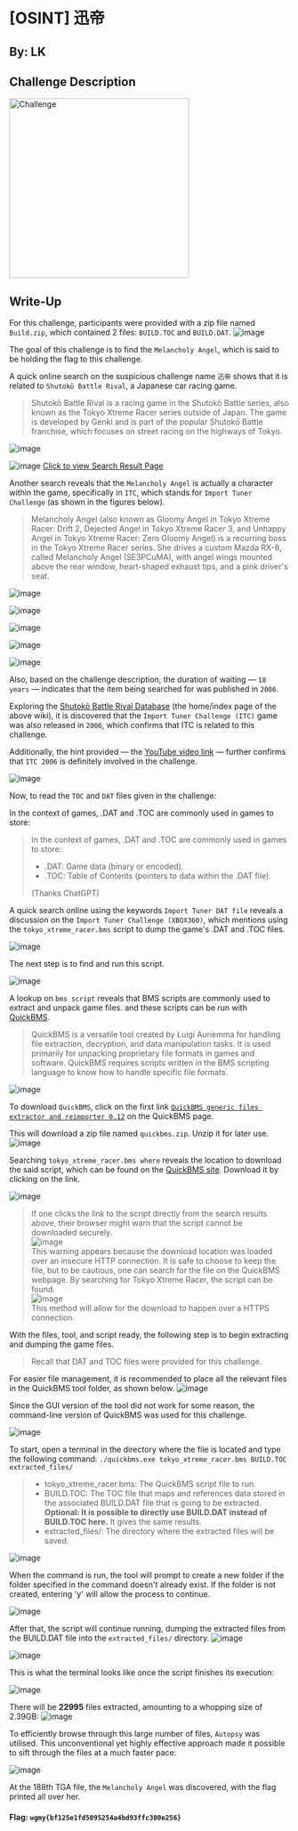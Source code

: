 # [OSINT] 迅帝

## By: LK
## Challenge Description
<img width="323" alt="Challenge" src="https://github.com/user-attachments/assets/474e463b-1947-4b7e-8900-2858f3bbd763">

## Write-Up
For this challenge, participants were provided with a zip file named `Build.zip`, which contained 2 files: `BUILD.TOC` and `BUILD.DAT`.
![image](https://github.com/user-attachments/assets/7c653450-a86a-4d9c-a2b8-15db9b2398cd)

The goal of this challenge is to find the `Melancholy Angel`, which is said to be holding the flag to this challenge.

A quick online search on the suspicious challenge name `迅帝` shows that it is related to `Shutokō Battle Rival`, a Japanese car racing game.
> Shutokō Battle Rival is a racing game in the Shutokō Battle series, also known as the Tokyo Xtreme Racer series outside of Japan. The game is developed by Genki and is part of the popular Shutokō Battle franchise, which focuses on street racing on the highways of Tokyo.

![image](https://github.com/user-attachments/assets/232fc582-7206-461e-afc3-b7b82accf27f)

![image](https://github.com/user-attachments/assets/4ea363af-a8ca-42f1-9b98-b21debf0108c)
[Click to view Search Result Page](https://genkirivalproject.fandom.com/wiki/%E5%B2%A9%E5%B4%8E_%E5%9F%BA%E7%9F%A2)

Another search reveals that the `Melancholy Angel` is actually a character within the game, specifically in `ITC`, which stands for `Import Tuner Challenge` (as shown in the figures below).
>Melancholy Angel (also known as Gloomy Angel in Tokyo Xtreme Racer: Drift 2, Dejected Angel in Tokyo Xtreme Racer 3, and Unhappy Angel in Tokyo Xtreme Racer: Zero Gloomy Angel) is a recurring boss in the Tokyo Xtreme Racer series. She drives a custom Mazda RX-8, called Melancholy Angel (SE3PCuMA), with angel wings mounted above the rear window, heart-shaped exhaust tips, and a pink driver's seat.

![image](https://github.com/user-attachments/assets/c11456ef-6153-4546-91af-7fae36ef466e)

![image](https://github.com/user-attachments/assets/ae4712b4-c5cf-4f99-b0a8-e2f67ee20a33)

![image](https://github.com/user-attachments/assets/8eb9c03f-52df-4d25-b07e-50b98c84383c)

![image](https://github.com/user-attachments/assets/c30bbbba-a303-4022-8d26-e908bd85db2f)

![image](https://github.com/user-attachments/assets/ba9e77b2-135f-4a4c-91ce-82fbf51c030d)

Also, based on the challenge description, the duration of waiting — `18 years` — indicates that the item being searched for was published in `2006`.

Exploring the [Shutokō Battle Rival Database](https://genkirivalproject.fandom.com/) (the home/index page of the above wiki), it is discovered that the `Import Tuner Challenge (ITC)` game was also released in `2006`, which confirms that ITC is related to this challenge.

Additionally, the hint provided — the [YouTube video link](https://www.youtube.com/watch?v=T9wUceoDEdY) — further confirms that `ITC 2006` is definitely involved in the challenge.

![image](https://github.com/user-attachments/assets/28765142-6467-48ac-b9df-9e95f7185ff8)

Now, to read the `TOC` and `DAT` files given in the challenge:

In the context of games, .DAT and .TOC are commonly used in games to store:
> In the context of games, .DAT and .TOC are commonly used in games to store:
>+ .DAT: Game data (binary or encoded).
>+ .TOC: Table of Contents (pointers to data within the .DAT file).
>  
>(Thanks ChatGPT)

A quick search online using the keywords `Import Tuner DAT file` reveals a discussion on the `Import Tuner Challenge (XBOX360)`, which mentions using the `tokyo_xtreme_racer.bms` script to dump the game's .DAT and .TOC files.

![image](https://github.com/user-attachments/assets/8ec27f5a-9122-468f-974a-16fe480bb7b1)

The next step is to find and run this script.

![image](https://github.com/user-attachments/assets/88c5f80a-c1c2-42d2-ae19-910b8658b1f3)

A lookup on `bms script` reveals that BMS scripts are commonly used to extract and unpack game files. and these scripts can be run with [QuickBMS](https://aluigi.altervista.org/quickbms.htm). 
>QuickBMS is a versatile tool created by Luigi Auriemma for handling file extraction, decryption, and data manipulation tasks. It is used primarily for unpacking proprietary file formats in games and software. QuickBMS requires scripts written in the BMS scripting language to know how to handle specific file formats.

![image](https://github.com/user-attachments/assets/1494e2c6-27c0-46d4-8538-b1ecc92b0b2c)

To download `QuickBMS`, click on the first link [`QuickBMS generic files extractor and reimporter 0.12`](https://aluigi.altervista.org/papers/quickbms.zip) on the QuickBMS page.

This will download a zip file named `quickbms.zip`. Unzip it for later use.
![image](https://github.com/user-attachments/assets/2dcc855d-80d9-409f-8cb6-b3ca30ee5db5)

Searching `tokyo_xtreme_racer.bms where` reveals the location to download the said script, which can be found on the [QuickBMS site](https://aluigi.altervista.org/bms/tokyo_xtreme_racer.bms). Download it by clicking on the link.

![image](https://github.com/user-attachments/assets/a361f6f0-db84-4ad4-a6a7-051f3f094551)

> If one clicks the link to the script directly from the search results above, their browser might warn that the script cannot be downloaded securely. <br>![image](https://github.com/user-attachments/assets/04366dbd-d6c0-4eab-a820-ec6a33ae6db1)<br>This warning appears because the download location was loaded over an insecure HTTP connection. It is safe to choose to keep the file, but to be cautious, one can search for the file on the QuickBMS webpage. By searching for Tokyo Xtreme Racer, the script can be found. <br> ![image](https://github.com/user-attachments/assets/7a8b5f85-36d1-4af9-b0f1-5d94bcdf67f6)
 <br>This method will allow for the download to happen over a HTTPS connection.

With the files, tool, and script ready, the following step is to begin extracting and dumping the game files. 
>Recall that DAT and TOC files were provided for this challenge.

For easier file management, it is recommended to place all the relevant files in the QuickBMS tool folder, as shown below.
![image](https://github.com/user-attachments/assets/b65b31cd-1778-44a6-80c2-3d28784671e5)

Since the GUI version of the tool did not work for some reason, the command-line version of QuickBMS was used for this challenge.

![image](https://github.com/user-attachments/assets/06fe78be-237f-4e45-bb7f-a440e679b2d8)

To start, open a terminal in the directory where the file is located and type the following command:
```./quickbms.exe tokyo_xtreme_racer.bms BUILD.TOC extracted_files/```
>+ tokyo_xtreme_racer.bms: The QuickBMS script file to run.
>+ BUILD.TOC: The TOC file that maps and references data stored in the associated BUILD.DAT file that is going to be extracted. <b>Optional: It is possible to directly use BUILD.DAT instead of BUILD.TOC here.</b> It gives the same results.
>+ extracted_files/: The directory where the extracted files will be saved.

![image](https://github.com/user-attachments/assets/2fa72284-736b-4dbd-837e-63d04174bd32)

When the command is run, the tool will prompt to create a new folder if the folder specified in the command doesn't already exist. If the folder is not created, entering 'y' will allow the process to continue.

![image](https://github.com/user-attachments/assets/f26caff9-2d97-4b82-b1c2-9bd7c25db1f7)

After that, the script will continue running, dumping the extracted files from the BUILD.DAT file into the `extracted_files/` directory.
![image](https://github.com/user-attachments/assets/05b3f6f8-ed73-4116-98c4-40439db9e6e6)

![image](https://github.com/user-attachments/assets/688fcc8d-e80c-4a4d-a8de-68b6267fecb8)

This is what the terminal looks like once the script finishes its execution:

![image](https://github.com/user-attachments/assets/04649a50-8ab3-413a-9e30-a644190d0b8e)

There will be <b>22995</b> files extracted, amounting to a whopping size of 2.39GB:
![image](https://github.com/user-attachments/assets/8df24669-5ccb-4161-b2c9-14dce527d3b9)

To efficiently browse through this large number of files, `Autopsy` was utilised. This unconventional yet highly effective approach made it possible to sift through the files at a much faster pace:

![image](https://github.com/user-attachments/assets/1021e87e-e1bd-4ed1-b22a-3c060cf98aee)

At the 188th TGA file, the `Melancholy Angel` was discovered, with the flag printed all over her.

#### Flag: `wgmy{bf125e1fd5095254a4bd93ffc300e256}`

